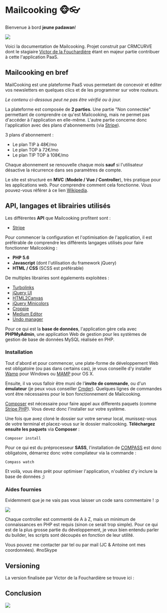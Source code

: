 # Mailcooking 🐵👓

Bienvenue à bord __jeune padawan__!

![](https://media4.giphy.com/media/10a9ikXNvR9MXe/giphy.gif)

Voici la documentation de Mailcooking. Projet construit par CRMCURVE dont le stagiaire [Victor de la Fouchardière](https://github.com/upstage/ "Victor de la Fouchardière") étant en majeur partie contribuer à cette l'application PaaS.

## Mailcooking en bref

MailCooking est une plateforme PaaS vous permetant de concevoir et éditer vos newsletters en quelques clics et de les programmer sur votre routeurs.

*Le contenu ci-dessous peut ne pas être vérifié ou à jour.*

La plateforme est composée de __2 parties__. Une partie "Non connectée" permettant de comprendre ce qu'est Mailcooking, mais ne permet pas d'accéder à l'application en elle-même. L'autre partie concerne donc l'application avec des plans d'abonnements (via [Stripe](https://stripe.com/fr)).

3 plans d'abonnement :
* Le plan TIP à 48€/mo
* Le plan TOP à 72€/mo
* Le plan TIP TOP à 108€/mo

Chaque abonnement se renouvelle chaque mois __sauf__ si l'utilisateur désactive la récurrence dans ses paramètres de compte.

Le site est structuré en __MVC__ (__Modele / Vue / Controller__), très pratique pour les applications web. Pour comprendre comment cela fonctionne. Vous pouvez-vous référer à ce lien [Wikipedia](https://fr.wikipedia.org/wiki/Mod%C3%A8le-vue-contr%C3%B4leur/).

## API, langages et librairies utilisés

Les différentes __API__ que Mailcooking profitent sont : 

* [Stripe](https://stripe.com/fr)

Pour commencer la configuration et l'optimisation de l'application, il est préférable de comprendre les différents langages utilisés pour faire fonctionner Mailcooking :

* __PHP 5.6__
* __Javascript__ (dont l'utilisation du framework jQuery)
* __HTML / CSS__ (SCSS est préférable)

De multiples librairies sont égalements exploitées : 

* [Turbolinks](https://github.com/turbolinks/turbolinks)
* [jQuery UI](http://jqueryui.com/)
* [HTML2Canvas](https://html2canvas.hertzen.com/)
* [jQuery Minicolors](https://labs.abeautifulsite.net/jquery-minicolors/)
* [Croppie](https://github.com/foliotek/croppie)
* [Medium Editor](https://github.com/yabwe/medium-editor)
* [Undo manager](https://github.com/ArthurClemens/Javascript-Undo-Manager)

Pour ce qui est la __base de données__, l'application gère cela avec __PHPMyAdmin__, une application Web de gestion pour les systèmes de gestion de base de données MySQL réalisée en PHP.

### Installation

Tout d'abord et pour commencer, une plate-forme de développement Web est obligatoire (ou pas dans certains cas), je vous conseille d'y installer [Wamp](http://www.wampserver.com/) pour Windows ou [MAMP](https://www.mamp.info/de/) pour OS X.

Ensuite, il va vous falloir être muni de l'__invite de commande__, ou d'un __émulateur__ (je peux vous conseiller [Cmder](http://cmder.net/)). Quelques lignes de commandes vont être nécessaires pour le bon fonctionnement de Mailcooking. 

[Composer](https://getcomposer.org/) est nécessaire pour faire appel aux differents paquets (comme [Stripe PHP](https://github.com/stripe/stripe-php)). Vous devez donc l'installer sur votre système.

Une fois que avez cloné le dossier sur votre serveur local, munissez-vous de votre terminal et placez-vous sur le dossier mailcooking. __Téléchargez ensuite les paquets__ via __Composer__ : 

```
Composer install
```

Pour ce qui est du préprocesseur __SASS__, l'installation de [COMPASS](http://compass-style.org/) est donc obligatoire, démarrez donc votre compilateur via la commande :
```
Compass watch
```

Et voilà, vous êtes prêt pour optimiser l'application, n'oubliez d'y inclure la base de données ;)

### Aides fournies

Evidemment que je ne vais pas vous laisser un code sans commentaire ! :p 

![](https://media.giphy.com/media/gw3MYmhxEv8T52ow/giphy.gif)

Chaque controller est commenté de A à Z, mais un minimum de connaissances en PHP est requis (sinon ce serait trop simple). Pour ce qui est de la plus grosse partie du développement, je veux bien entendu parler du builder, les scripts sont découpés en fonction de leur utilité.

Vous pouvez me contacter par tel ou par mail (JC & Antoine ont mes coordonnées). #noSkype

## Versioning

La version finalisée par Victor de la Fouchardière se trouve ici : 

## Conclusion

![](http://ljdchost.com/L8am6Ta.gif)
